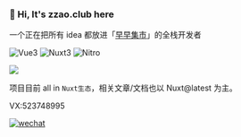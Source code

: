 ### 👋 Hi, It's zzao.club here

一个正在把所有 idea 都放进「[早早集市](https://zzao.club)」的全栈开发者

![Vue3](https://img.shields.io/badge/-Vue3.js-4FC08D?style=flat-square&logo=Vue.js&logoColor=ffffff)
![Nuxt3](https://img.shields.io/badge/-Nuxt3.js-4FC08D?style=flat-square&logo=Nuxt.js&logoColor=ffffff)
![Nitro](https://img.shields.io/badge/-Nitro.js-4FC08D?style=flat-square&logo=Nuxt.js&logoColor=ffffff)

![](https://github-readme-stats.vercel.app/api?username=zzdaddy&show_icons=true&theme=tokyonight)

项目目前 all in `Nuxt生态`，相关文章/文档也以 Nuxt@latest 为主。

VX:523748995

<a href="https://mp.weixin.qq.com/s/A8wHxE5Q2jl6Su_7QA6f-A" target="_blank">
<img src=https://img.shields.io/badge/wechat-%2324292e.svg?&style=for-the-badge&logo=wechat&logoColor=white alt=wechat style="margin-bottom: 5px;" />
</a>

<!--

![Code Time](http://img.shields.io/badge/Code%20Time-578%20hrs%2036%20mins-blue)

![Profile Views](http://img.shields.io/badge/Profile%20Views-15-blue)

![Top Langs](https://github-readme-stats.vercel.app/api/top-langs/?username=zzdaddy&layout=compact&theme=tokyonight) 
 
 -->


<!--
**zzdaddy/zzdaddy** is a ✨ _special_ ✨ repository because its `README.md` (this file) appears on your GitHub profile.

Here are some ideas to get you started:

- 🔭 I’m currently working on ...
- 🌱 I’m currently learning ...
- 👯 I’m looking to collaborate on ...
- 🤔 I’m looking for help with ...
- 💬 Ask me about ...
- 📫 How to reach me: ...
- 😄 Pronouns: ...
- ⚡ Fun fact: ...
-->
